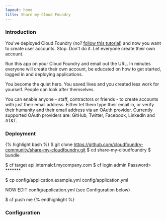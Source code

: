 ```yaml
---
layout: home
title: Share my Cloud Foundry
---
```


### Introduction

You've deployed Cloud Foundry (no? [follow this tutorial](https://github.com/cloudfoundry-community/bosh-cloudfoundry/tree/master/tutorials)) and now you want to create user accounts. Stop. Don't do it. Let everyone create their own account.

Run this app on your Cloud Foundry and email out the URL. In minutes everyone will create their own account, be educated on how to get started, logged in and deploying applications.

You become the quiet hero. You saved lives and you created less work for yourself. People can look after themselves.

You can enable anyone - staff, contractors or friends - to create accounts with just their email address. Either let them type their email in, or verify their humanity and their email address via an OAuth provider. Currently supported OAuth providers are: GitHub, Twitter, Facebook, LinkedIn and AT&T.

### Deployment

{% highlight bash %}
$ git clone https://github.com/cloudfoundry-community/share-my-cloudfoundry.git
$ cd share-my-cloudfoundry
$ bundle

$ cf target api.internalcf.mycompany.com
$ cf login admin
Password> *******

$ cp config/application.example.yml config/application.yml

NOW EDIT config/application.yml (see Configuration below)

$ cf push me
{% endhighlight %}

### Configuration

